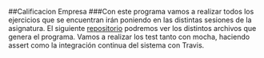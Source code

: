 ##Calificacion Empresa
###Con este programa vamos a realizar todos los ejercicios que se encuentran irán poniendo en las distintas sesiones de la asignatura.
	El siguiente [repositorio](https://github.com/robermorji/CalificaEmpresas.git) podremos ver los distintos archivos que genera el programa.
	Vamos a realizar los test tanto con mocha, haciendo assert como  la integración continua del sistema con Travis.
	
